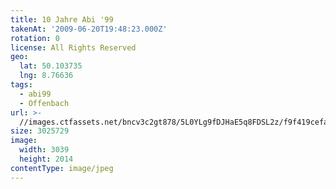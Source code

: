 ```yaml
---
title: 10 Jahre Abi '99
takenAt: '2009-06-20T19:48:23.000Z'
rotation: 0
license: All Rights Reserved
geo:
  lat: 50.103735
  lng: 8.76636
tags:
  - abi99
  - Offenbach
url: >-
  //images.ctfassets.net/bncv3c2gt878/5L0YLg9fDJHaE5q8FDSL2z/f9f419cefa2ddfe49e4a47f2c67262f4/10-jahre-abi-99_4350412363_o
size: 3025729
image:
  width: 3039
  height: 2014
contentType: image/jpeg
---
```


